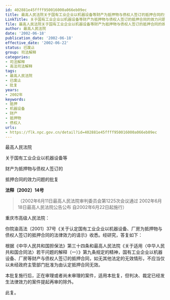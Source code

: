 ```yaml
---
id: 402881e45ffff950016000a066eb09ec
title: 最高人民法院关于国有工业企业以机器设备等财产为抵押物与债权人签订的抵押合同的效力问题的批复
LinkTitle: 关于国有工业企业以机器设备等财产为抵押物与债权人签订的抵押合同的效力问题的批复（2002）
file: 最高人民法院关于国有工业企业以机器设备等财产为抵押物与债权人签订的抵押合同的效力问题的批复_20020618_402881e45ffff950016000a066eb09ec.docx
author: 最高人民法院
date: '2002-06-18'
publication_date: '2002-06-18'
effective_date: '2002-06-22'
status: 已废止
group: 司法解释
categories:
- 司法解释
- 高法司法解释
tags:
- 最高人民法院
- 已废止
- 批复
years:
- 2002年
keywords:
- 抵押
- 机器设备
- 财产
- 抵押物
- 债权人
urls:
- https://flk.npc.gov.cn/detail?id=402881e45ffff950016000a066eb09ec
---
```


最高人民法院

关于国有工业企业以机器设备等

财产为抵押物与债权人签订的

抵押合同的效力问题的批复

**法释〔2002〕14号**

> （2002年6月11日最高人民法院审判委员会第1225次会议通过 2002年6月18日最高人民法院公告公布 自2002年6月22日起施行）

重庆市高级人民法院：

你院渝高法〔2001〕37号《关于认定国有工业企业以机器设备、厂房为抵押物与债权人签订的抵押合同的法律效力的请示》收悉。经研究，答复如下：

根据《中华人民共和国担保法》第三十四条和最高人民法院《关于适用〈中华人民共和国合同法〉若干问题的解释（一）》第九条规定的精神，国有工业企业以机器设备、厂房等财产与债权人签订的抵押合同，如无其他法定的无效情形，不应当仅以未经政府主管部门批准为由认定抵押合同无效。

本批复施行后，正在审理或者尚未审理的案件，适用本批复，但判决、裁定已经发生法律效力的案件提起再审的除外。

此复。

